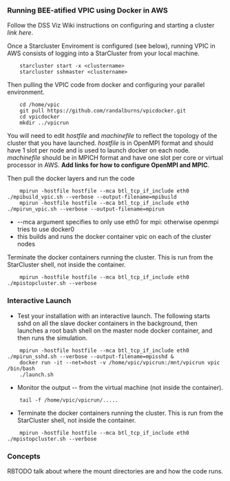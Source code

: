 
<h3> Running BEE-atified VPIC using Docker in AWS </h3>


Follow the DSS Viz Wiki instructions on configuring and starting a cluster _link here_.

Once a Starcluster Enviroment is configured (see below), running VPIC in AWS consists of logging into a StarCluster from your local machine. 
````
    starcluster start -x <clustername>
    starcluster sshmaster <clustername>
````
Then pulling the VPIC code from docker and configuring your parallel environment.
````
    cd /home/vpic
    git pull https://github.com/randalburns/vpicdocker.git
    cd vpicdocker
    mkdir ../vpicrun
````
You will need to edit _hostfile_ and _machinefile_ to reflect the topology of the cluster that you 
have launched.  _hostfile_ is in OpenMPI format and should have 1 slot per node and is used to launch docker on each node.
_machinefile_ should be in MPICH format and have one slot per core or virtual processor in AWS.  __Add links for how to configure OpenMPI and MPIC__.

Then pull the docker layers and run the code
````
    mpirun -hostfile hostfile --mca btl_tcp_if_include eth0 ./mpibuild_vpic.sh --verbose --output-filename=mpibuild
    mpirun -hostfile hostfile --mca btl_tcp_if_include eth0 ./mpirun_vpic.sh --verbose --output-filename=mpirun
````
   * --mca argument specifies to only use eth0 for mpi: otherwise openmpi tries to use docker0
   * this builds and runs the docker container vpic on each of the cluster nodes

Terminate the docker containers running the cluster.  This is run from the StarCluster shell, not inside the container.
````
    mpirun -hostfile hostfile --mca btl_tcp_if_include eth0 ./mpistopcluster.sh --verbose
````


<h3> Interactive Launch </h3>
   
  * Test your installation with an interactive launch.  The following starts sshd on all the slave docker containers in the background, then launches a root bash shell on the master node docker container, and then runs the simulation.
````
    mpirun -hostfile hostfile --mca btl_tcp_if_include eth0 ./mpirun_sshd.sh --verbose --output-filename=mpisshd &
    docker run -it --net=host -v /home/vpic/vpicrun:/mnt/vpicrun vpic /bin/bash
    ./launch.sh
````

  * Monitor the output -- from the virtual machine (not inside the container).
  
````
    tail -f /home/vpic/vpicrun/.....
````

  * Terminate the docker containers running the cluster.  This is run from the StarCluster shell, not inside the container.
````
    mpirun -hostfile hostfile --mca btl_tcp_if_include eth0 ./mpistopcluster.sh --verbose
````

<h3> Concepts </h3>

RBTODO talk about where the mount directories are and how the code runs.
 
